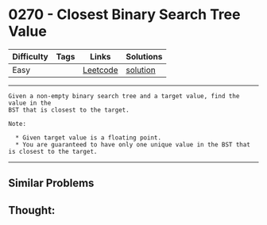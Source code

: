 # 0270 - Closest Binary Search Tree Value

Difficulty  | Tags | Links | Solutions
----------- | ---- | ----- | -----
Easy |  | [Leetcode](https://leetcode.com/problems/closest-binary-search-tree-value) | [solution](https://leetcode.com/problems/closest-binary-search-tree-value/solution/)


-----------

```
Given a non-empty binary search tree and a target value, find the value in the
BST that is closest to the target.

Note:

  * Given target value is a floating point.
  * You are guaranteed to have only one unique value in the BST that is closest to the target.
```

-----------


## Similar Problems




## Thought:

